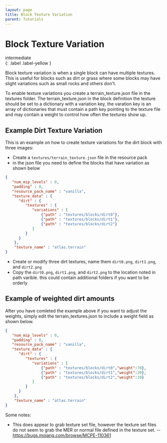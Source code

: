 ```yaml
---
layout: page
title: Block Texture Variation
parent: Tutorials
---
```


# Block Texture Variation



intermediate  
{: .label .label-yellow }

Block texture variation is when a single block can have multiple textures.  This is useful for blocks such as dirt or grass where some blocks may have slight variations such as small rocks and others don't.

To enable texture variations you create a terrain_texture.json file in the textures folder. The terrain_texture.json in the block definition the texture should be set to a dictionary with a variation key, the varation key is an array of dictionaries that must contain a path key pointing to the texture file and may contain a weight to control how often the textures show up.

## Example Dirt Texture Variation

This is an example on how to create texture variations for the dirt block with three images:
- Create a `textures/terrain_texture.json` file in the resource pack
- in the json file you need to define the blocks that have variation as shown below
```json
{
   "num_mip_levels" : 0,
   "padding" : 0,
   "resource_pack_name" : "vanilla",
   "texture_data" : {
      "dirt" : {
         "textures" : {
			"variations" : [
				{"path" : "textures/blocks/dirt0"},
				{"path" : "textures/blocks/dirt1"},
				{"path" : "textures/blocks/dirt2"}
			]
		 }
      }
	},
	"texture_name" : "atlas.terrain"
}
```

- Create or modify three dirt textures, name them `dirt0.png`, `dirt1.png`, and `dirt2.png`
- Copy the `dirt0.png`, `dirt1.png`, and `dirt2.png` to the location noted in path varible. this could contain additional folders if you want to be orderly

## Example of weighted dirt amounts

After you have comleted the example above if you want to adjust the weights, simply edit the terrain_textures.json to include a weight field as shown below.
```json
{
   "num_mip_levels" : 0,
   "padding" : 0,
   "resource_pack_name" : "vanilla",
   "texture_data" : {
      "dirt" : {
         "textures" : {
			"variations" : [
				{"path" : "textures/blocks/dirt0","weight":70},
				{"path" : "textures/blocks/dirt1","weight":20},
				{"path" : "textures/blocks/dirt2","weight":10}
			]
		 }
      }
	},
	"texture_name" : "atlas.terrain"
}
```

Some notes:
- This does appear to grab texture set file, however the texture set files do not seem to grab the MER or normal file defined in the texture set.
  -- https://bugs.mojang.com/browse/MCPE-110361
